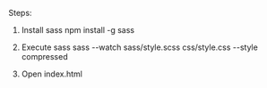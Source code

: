 Steps:

1. Install sass
    npm install -g sass

2. Execute sass
    sass --watch sass/style.scss css/style.css --style compressed

3. Open index.html